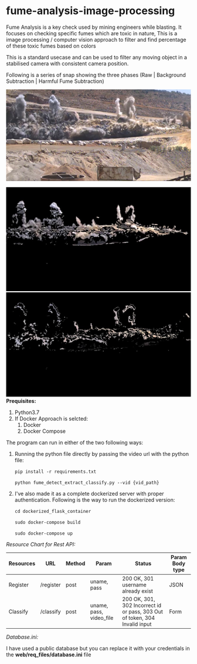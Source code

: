 # fume-analysis-image-processing

Fume Analysis is a key check used by mining engineers while blasting. It focuses on checking specific fumes which are toxic in nature, This is a image processing / computer vision approach to filter and find percentage of these toxic fumes based on colors

This is a standard usecase and can be used to filter any moving object in a stabilised camera with consistent camera position.

Following is a series of snap showing the three phases (Raw | Background Subtraction | Harmful Fume Subtraction)

![1656002308520](image/README/1656002308520.png)

![1656001881048](image/README/1656001881048.png)![1656001907037](image/README/1656001907037.png)**Prequisites:**

1. Python3.7
2. If Docker Approach is selcted:
   1. Docker
   2. Docker Compose

The program can run in either of the two following ways:

1. Running the python file directly by passing the video url with the python file:

   ```
   pip install -r requirements.txt
   ```

   ```
   python fume_detect_extract_classify.py --vid {vid_path}
   ```
2. I've also made it as a complete dockerized server with proper authentication.
   Following is the way to run the dockerized version:

   ```
   cd dockerized_flask_container
   ```

   ```
   sudo docker-compose build
   ```

   ```
   sudo docker-compose up
   ```

*Resource Chart for Rest API:*

| Resources | URL       | Method | Param | Status                                                                     | Param Body type |
| --------- | --------- | ------ | ----- | -------------------------------------------------------------------------- | --------------- |
| Register  | /register | post   | uname, pass | 200 OK, 301 username already exist                                         | JSON |
| Classify  | /classify | post   | uname, pass, video_file | 200 OK, 301, 302 Incorrect id or pass, 303 Out of token, 304 Invalid input | Form |

*Database.ini:*

I have used a public database but you can replace it with your credentials in the **web/req_files/database.ini** file
